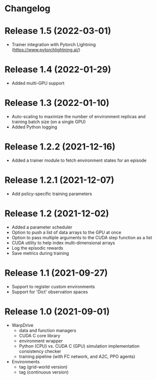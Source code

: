 # Changelog

# Release 1.5 (2022-03-01)
- Trainer integration with Pytorch Lightning (https://www.pytorchlightning.ai/)

# Release 1.4 (2022-01-29)
- Added multi-GPU support 

# Release 1.3 (2022-01-10)
- Auto-scaling to maximize the number of environment replicas and training batch size (on a single GPU)
- Added Python logging

# Release 1.2.2 (2021-12-16)
- Added a trainer module to fetch environment states for an episode

# Release 1.2.1 (2021-12-07)
- Add policy-specific training parameters

# Release 1.2 (2021-12-02)
- Added a parameter scheduler
- Option to push a list of data arrays to the GPU at once
- Option to pass multiple arguments to the CUDA step function as a list
- CUDA utility to help index multi-dimensional arrays
- Log the episodic rewards
- Save metrics during training
 
# Release 1.1 (2021-09-27)
- Support to register custom environments
- Support for 'Dict' observation spaces

# Release 1.0 (2021-09-01)
- WarpDrive
  - data and function managers
  - CUDA C core library
  - environment wrapper
  - Python (CPU) vs. CUDA C (GPU) simulation implementation consistency checker
  - training pipeline (with FC network, and A2C, PPO agents)
- Environments
  - tag (grid-world version)
  - tag (continuous version)


